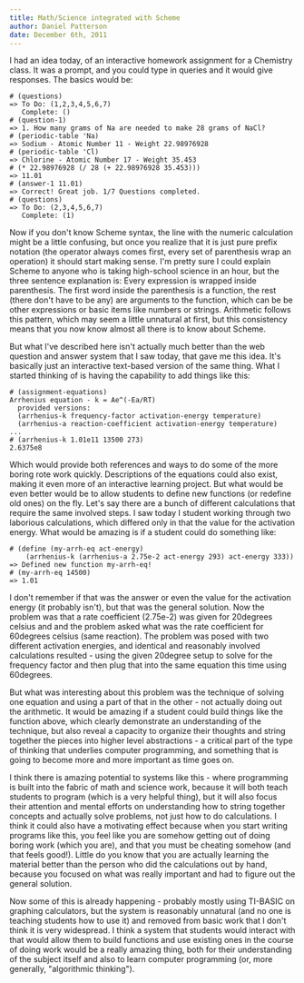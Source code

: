 ```yaml
---
title: Math/Science integrated with Scheme
author: Daniel Patterson
date: December 6th, 2011
---
```


I had an idea today, of an interactive homework assignment for a Chemistry class. It was a prompt, and you could type in queries and it would give responses. The basics would be:

    # (questions)
    => To Do: (1,2,3,4,5,6,7)
       Complete: ()
    # (question-1)
    => 1. How many grams of Na are needed to make 28 grams of NaCl?
    # (periodic-table 'Na)
    => Sodium - Atomic Number 11 - Weight 22.98976928
    # (periodic-table 'Cl)
    => Chlorine - Atomic Number 17 - Weight 35.453
    # (* 22.98976928 (/ 28 (+ 22.98976928 35.453)))
    => 11.01
    # (answer-1 11.01)
    => Correct! Great job. 1/7 Questions completed.
    # (questions)
    => To Do: (2,3,4,5,6,7)
       Complete: (1)

Now if you don't know Scheme syntax, the line with the numeric calculation might be a little confusing, but once you realize that it is just pure prefix notation (the operator always comes first, every set of parenthesis wrap an operation) it should start making sense. I'm pretty sure I could explain Scheme to anyone who is taking high-school science in an hour, but the three sentence explanation is: Every expression is wrapped inside parenthesis. The first word inside the parenthesis is a function, the rest (there don't have to be any) are arguments to the function, which can be be other expressions or basic items like numbers or strings. Arithmetic follows this pattern, which may seem a little unnatural at first, but this consistency means that you now know almost all there is to know about Scheme.

But what I've described here isn't actually much better than the web question and answer system that I saw today, that gave me this idea. It's basically just an interactive text-based version of the same thing. What I started thinking of is having the capability to add things like this:

    # (assignment-equations)
    Arrhenius equation - k = Ae^(-Ea/RT)
      provided versions:
      (arrhenius-k frequency-factor activation-energy temperature)
      (arrhenius-a reaction-coefficient activation-energy temperature)
    ...
    # (arrhenius-k 1.01e11 13500 273)
    2.6375e8

Which would provide both references and ways to do some of the more boring rote work quickly. Descriptions of the equations could also exist, making it even more of an interactive learning project. But what would be even better would be to allow students to define new functions (or redefine old ones) on the fly. Let's say there are a bunch of different calculations that require the same involved steps. I saw today I student working through two laborious calculations, which differed only in that the value for the activation energy. What would be amazing is if a student could do something like:

    # (define (my-arrh-eq act-energy)
        (arrhenius-k (arrhenius-a 2.75e-2 act-energy 293) act-energy 333))
    => Defined new function my-arrh-eq!
    # (my-arrh-eq 14500)
    => 1.01

I don't remember if that was the answer or even the value for the activation energy (it probably isn't), but that was the general solution. Now the problem was that a rate coefficient (2.75e-2) was given for 20degrees celsius and and the problem asked what was the rate coefficient for 60degrees celsius (same reaction). The problem was posed with two different activation energies, and identical and reasonably involved calculations resulted - using the given 20degree setup to solve for the frequency factor and then plug that into the same equation this time using 60degrees.

But what was interesting about this problem was the technique of solving one equation and using a part of that in the other - not actually doing out the arithmetic. It would be amazing if a student could build things like the function above, which clearly demonstrate an understanding of the technique, but also reveal a capacity to organize their thoughts and string together the pieces into higher level abstractions - a critical part of the type of thinking that underlies computer programming, and something that is going to become more and more important as time goes on.

I think there is amazing potential to systems like this - where programming is built into the fabric of math and science work, because it will both teach students to program (which is a very helpful thing), but it will also focus their attention and mental efforts on understanding how to string together concepts and actually solve problems, not just how to do calculations. I think it could also have a motivating effect because when you start writing programs like this, you feel like you are somehow getting out of doing boring work (which you are), and that you must be cheating somehow (and that feels good!). Little do you know that you are actually learning the material better than the person who did the calculations out by hand, because you focused on what was really important and had to figure out the general solution.

Now some of this is already happening - probably mostly using TI-BASIC on graphing calculators, but the system is reasonably unnatural (and no one is teaching students how to use it) and removed from basic work that I don't think it is very widespread. I think a system that students would interact with that would allow them to build functions and use existing ones in the course of doing work would be a really amazing thing, both for their understanding of the subject itself and also to learn computer programming (or, more generally, "algorithmic thinking").
